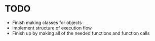 # TODO

* Finish making classes for objects
* Implement structure of execution flow
* Finish up by making all of the needed functions and function calls